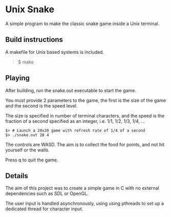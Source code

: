 # Unix Snake

A simple program to make the classic snake game inside a Unix terminal.

## Build instructions
A makefile for Unix based systems is included.

> $ make

## Playing
After building, run the snake.out executable to start the game. 

You must provide 2 parameters to the game, the first is the size of the game and the second is the speed level.

The size is specified in number of terminal characters, and the speed is the fraction of a second specified as an integer, i.e. 1/1, 1/2, 1/3, 1/4, ...

```
$> # Launch a 20x20 game with refresh rate of 1/4 of a second
$> ./snake.out 20 4
```

The controls are WASD. The aim is to collect the food for points, and not hit yourself or the walls.

Press q to quit the game.

## Details

The aim of this project was to create a simple game in C with no external dependencies such as SDL or OpenGL.

The user input is handled asynchronously, using using pthreads to set up a dedicated thread for character input.

